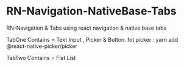 # RN-Navigation-NativeBase-Tabs
RN-Navigation &amp; Tabs using react navigation &amp; native base tabs

TabOne Contains = Text Input , Picker & Button.
fot picker : yarn add @react-native-picker/picker

TabTwo Contains = Flat List

